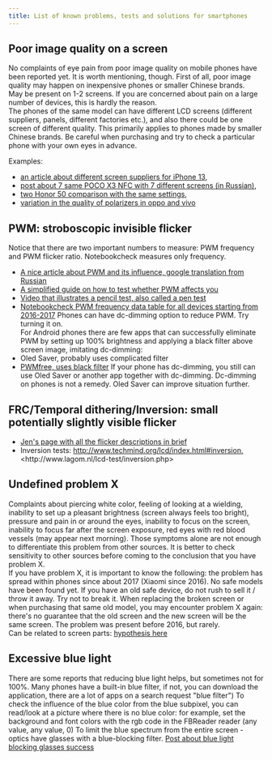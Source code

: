 ```yaml
---
title: List of known problems, tests and solutions for smartphones
---
```

## Poor image quality on a screen
No complaints of eye pain from poor image quality on mobile phones have been reported yet. It is worth mentioning, though. First of all, poor image quality may happen on inexpensive phones or smaller Chinese brands.  
May be present on 1-2 screens. If you are concerned about pain on a large number of devices, this is hardly the reason.  
The phones of the same model can have different LCD screens (different suppliers, panels, different factories etc.), and also there could be one screen of different quality. This primarily applies to phones made by smaller Chinese brands. Be careful when purchasing and try to check a particular phone with your own eyes in advance.

Examples: 
- [an article about different screen suppliers for iPhone 13](https://english.etnews.com/20210506200001),
- [post about 7 same POCO X3 NFC with 7 different screens (in Russian)](https://4pda.to/forum/index.php?showtopic=943228&view=findpost&p=111348742),
- [two Honor 50 comparison with the same settings](https://ds-blobs-4.cdn.devapps.ru/24450744.jpg),
- [variation in the quality of polarizers in oppo and vivo](https://ledstrain.org/d/1334-smartphone-polarization-research)

## PWM: stroboscopic invisible flicker
Notice that there are two important numbers to measure: PWM frequency and PWM flicker ratio. Notebookcheck measures only frequency.  
- [A nice article about PWM and its influence, google translation from Russian](https://deep--review-com.translate.goog/articles/amoled-pwm-flicker/?_x_tr_sl=ru&_x_tr_tl=en&_x_tr_hl=ru)
- [A simplified guide on how to test whether PWM affects you](https://ledstrain.org/d/1404-eyestrain-triggers/9)
- [Video that illustrates a pencil test, also called a pen test](https://www.youtube.com/watch?v=IHKWQRzS2tE&loop=0)
- [Notebookcheck PWM frequency data table for all devices starting from 2016-2017](https://www.notebookcheck.net/Benchmarks-and-Test-Results.142793.0.html?type=&sort=&max_results=1000&archive=1&or=0&showBars=1&bench_350_944=1&model=1&screen_panel_type=1)
Phones can have dc-dimming option to reduce PWM. Try turning it on.  
For Android phones there are few apps that can successfully eliminate PWM by setting up 100% brightness and applying a black filter above screen image, imitating dc-dimming:
- Oled Saver, probably uses complicated filter
- [PWMfree, uses black filter](https://forum.xda-developers.com/t/app-amoled-pwmfree.3898070/?__cf_chl_jschl_tk__=AFSoq18Bz4MKbpn8Y6AJvLHyTLxp0y1prraqCthK0aY-1640438292-0-gaNycGzNCxE)
If your phone has dc-dimming, you still can use Oled Saver or another app together with dc-dimming. Dc-dimming on phones is not a remedy. Oled Saver can improve situation further.

## FRC/Temporal dithering/Inversion: small potentially slightly visible flicker
- [Jen's page with all the flicker descriptions in brief](https://www.flickersense.org/background/led-screens)
- Inversion tests: [http://www.techmind.org/lcd/index.html#inversion, ](http://www.techmind.org/lcd/index.html#inversion,)<http://www.lagom.nl/lcd-test/inversion.php>

## Undefined problem X
Complaints about piercing white color, feeling of looking at a wielding, inability to set up a pleasant brightness (screen always feels too bright), pressure and pain in or around the eyes, inability to focus on the screen, inability to focus far after the screen exposure, red eyes with red blood vessels (may appear next morning). Those symptoms alone are not enough to differentiate this problem from other sources. It is better to check sensitivity to other sources before coming to the conclusion that you have problem X.  
If you have problem X, it is important to know the following: the problem has spread within phones since about 2017 (Xiaomi since 2016). No safe models have been found yet. If you have an old safe device, do not rush to sell it / throw it away. Try not to break it. When replacing the broken screen or when purchasing that same old model, you may encounter problem X again: there's no guarantee that the old screen and the new screen will be the same screen.
The problem was present before 2016, but rarely.  
Can be related to screen parts: [hypothesis here](https://ledstrain.org/d/1458-ips-screen-parts-description-and-dangerous-parts-hypothesis-lightvergence)

## Excessive blue light
There are some reports that reducing blue light helps, but sometimes not for 100%.
Many phones have a built-in blue filter, if not, you can download the application, there are a lot of apps on a search request "blue filter")
To check the influence of the blue color from the blue subpixel, you can read/look at a picture where there is no blue color: for example, set the background and font colors with the rgb code in the FBReader reader (any value, any value, 0)
To limit the blue spectrum from the entire screen - optics have glasses with a blue-blocking filter.
[Post about blue light blocking glasses success](https://ledstrain.org/d/798-anyone-had-success-with-blue-light-filters/25)
